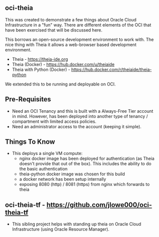## oci-theia

This was created to demonstrate a few things about Oracle Cloud Infrastructure in a "fun" way. There are different elements of the OCI that have been exercised that will be discussed here.

This borrows an open-source development environment to work with. The nice thing with Theia it allows a web-browser based development environment.

- Theia - https://theia-ide.org
- Theia (Docker) - https://hub.docker.com/u/theiaide
- Theia with Python (Docker) - https://hub.docker.com/r/theiaide/theia-python

We extended this to be running and deployable on OCI.

## Pre-Requisites

- Need an OCI Tenancy and this is built with a Always-Free Tier account in mind. However, has been deployed into another type of tenancy / compartment with limited access policies.
- Need an administrator access to the account (keeping it simple).

## Things To Know

- This deploys a single VM compute:
  - nginx docker image has been deployed for authentication (as Theia doesn't provide that out of the box). This includes the ability to do the basic authentication
  - theia-python docker image was chosen for this build
  - a docker network has been setup internally
  - exposing 8080 (http) / 8081 (https) from nginx which forwards to theia

## oci-theia-tf - https://github.com/jlowe000/oci-theia-tf

- This sibling project helps with standing up theia on Oracle Cloud Infrastructure (using Oracle Resource Manager).
